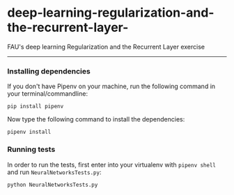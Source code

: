 # deep-learning-regularization-and-the-recurrent-layer-
FAU's deep learning Regularization and the Recurrent Layer exercise

<hr></hr>

### Installing dependencies

If you don't have Pipenv on your machine, run the following command in your terminal/commandline:

```
pip install pipenv
```

Now type the following command to install the dependencies:
```
pipenv install
```

### Running tests
In order to run the tests, first enter into your virtualenv with `pipenv shell` and run `NeuralNetworksTests.py`: 

```
python NeuralNetworksTests.py
```